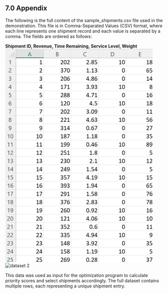 ## 7.0 Appendix

The following is the full content of the sample_shipments.csv file used in the demonstration. This file is in Comma-Separated Values (CSV) format, where each line represents one shipment record and each value is separated by a comma. The fields are ordered as follows:

**Shipment ID, Revenue, Time Remaining, Service Level, Weight**
![dataset 1](../images/dataset1.png)
![dataset 2](../images/dataset2/png)

This data was used as input for the optimization program to calculate priority scores and select shipments accordingly. The full dataset contains multiple rows, each representing a unique shipment entry.
